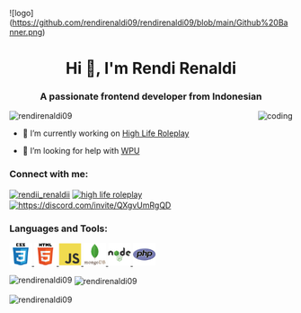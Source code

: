 ![logo] (https://github.com/rendirenaldi09/rendirenaldi09/blob/main/Github%20Banner.png)
<h1 align="center">Hi 👋, I'm Rendi Renaldi</h1>
<h3 align="center">A passionate frontend developer from Indonesian</h3>

<img align="right" alt="coding" widht="400" src="https://user-images.githubusercontent.com/55389276/140866485-8fb1c876-9a8f-4d6a-98dc-08c4981eaf70.gif">

<p align="left"> <img src="https://komarev.com/ghpvc/?username=rendirenaldi09&label=Profile%20views&color=0e75b6&style=flat" alt="rendirenaldi09" /> </p>

- 🔭 I’m currently working on [High Life Roleplay](https://discord.com/invite/M53VjNcJWX)

- 🤝 I’m looking for help with [WPU](https://discord.com/invite/wpu)

<h3 align="left">Connect with me:</h3>
<p align="left">
<a href="https://instagram.com/rendii_renaldii" target="blank"><img align="center" src="https://raw.githubusercontent.com/rahuldkjain/github-profile-readme-generator/master/src/images/icons/Social/instagram.svg" alt="rendii_renaldii" height="30" width="40" /></a>
<a href="https://www.youtube.com/c/high life roleplay" target="blank"><img align="center" src="https://raw.githubusercontent.com/rahuldkjain/github-profile-readme-generator/master/src/images/icons/Social/youtube.svg" alt="high life roleplay" height="30" width="40" /></a>
<a href="https://discord.gg/https://discord.com/invite/QXgvUmRgQD" target="blank"><img align="center" src="https://raw.githubusercontent.com/rahuldkjain/github-profile-readme-generator/master/src/images/icons/Social/discord.svg" alt="https://discord.com/invite/QXgvUmRgQD" height="30" width="40" /></a>
</p>

<h3 align="left">Languages and Tools:</h3>
<p align="left"> <a href="https://www.w3schools.com/css/" target="_blank" rel="noreferrer"> <img src="https://raw.githubusercontent.com/devicons/devicon/master/icons/css3/css3-original-wordmark.svg" alt="css3" width="40" height="40"/> </a> <a href="https://www.w3.org/html/" target="_blank" rel="noreferrer"> <img src="https://raw.githubusercontent.com/devicons/devicon/master/icons/html5/html5-original-wordmark.svg" alt="html5" width="40" height="40"/> </a> <a href="https://developer.mozilla.org/en-US/docs/Web/JavaScript" target="_blank" rel="noreferrer"> <img src="https://raw.githubusercontent.com/devicons/devicon/master/icons/javascript/javascript-original.svg" alt="javascript" width="40" height="40"/> </a> <a href="https://www.mongodb.com/" target="_blank" rel="noreferrer"> <img src="https://raw.githubusercontent.com/devicons/devicon/master/icons/mongodb/mongodb-original-wordmark.svg" alt="mongodb" width="40" height="40"/> </a> <a href="https://nodejs.org" target="_blank" rel="noreferrer"> <img src="https://raw.githubusercontent.com/devicons/devicon/master/icons/nodejs/nodejs-original-wordmark.svg" alt="nodejs" width="40" height="40"/> </a> <a href="https://www.php.net" target="_blank" rel="noreferrer"> <img src="https://raw.githubusercontent.com/devicons/devicon/master/icons/php/php-original.svg" alt="php" width="40" height="40"/> </a> </p>

<p><img align="left" src="https://github-readme-stats.vercel.app/api/top-langs?username=rendirenaldi09&show_icons=true&locale=en&layout=compact" alt="rendirenaldi09" /></p>

<p>&nbsp;<img align="center" src="https://github-readme-stats.vercel.app/api?username=rendirenaldi09&show_icons=true&locale=en" alt="rendirenaldi09" /></p>

<p><img align="center" src="https://github-readme-streak-stats.herokuapp.com/?user=rendirenaldi09&" alt="rendirenaldi09" /></p>
